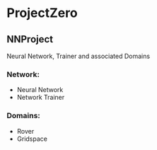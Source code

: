
# ProjectZero

## NNProject
Neural Network, Trainer and associated Domains

### Network:
* Neural Network
* Network Trainer

### Domains:
* Rover
* Gridspace
